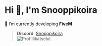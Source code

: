 # Hi 👋, I'm Snooppikoira

🔭 I’m currently developing **FiveM**
> **Discord**: [Snooppikoira](https://discord.com/users/1217384417715028032)<br>
> ![Profiilikatselut](https://komarev.com/ghpvc/?username=snooppikoira&color=blue&style=for-the-badge)
